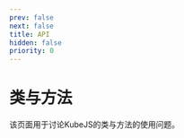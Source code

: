 ```yaml
---
prev: false
next: false
title: API
hidden: false
priority: 0
---
```


# 类与方法

该页面用于讨论KubeJS的类与方法的使用问题。
